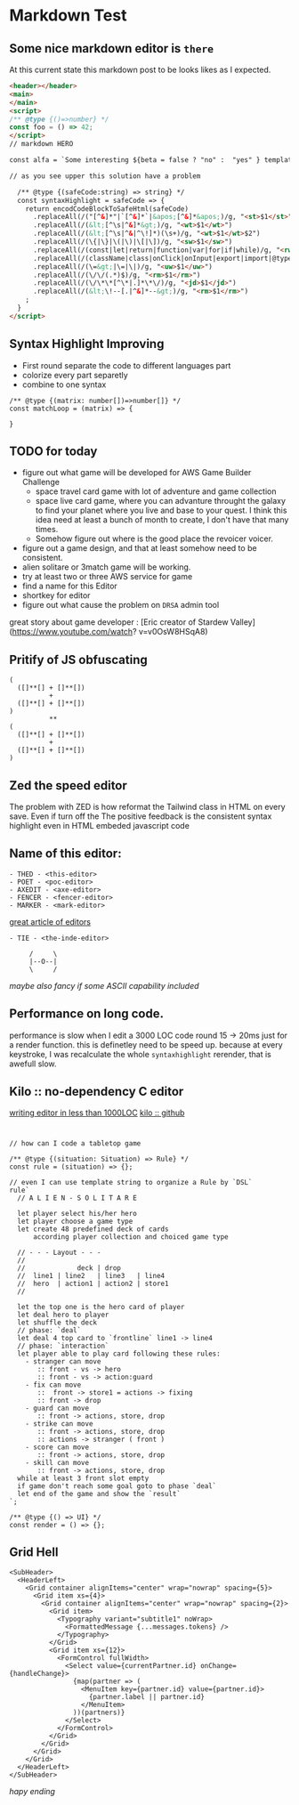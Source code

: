 # Markdown Test
## Some nice markdown editor is `there`
At this current state this markdown post to be looks likes as I expected.

```html
<header></header>
<main>
</main>
<script>
/** @type {()=>number} */
const foo = () => 42;
</script>
// markdown HERO

const alfa = `Some interesting ${beta = false ? "no" :  "yes" } template-str`

// as you see upper this solution have a problem

  /** @type {(safeCode:string) => string} */
  const syntaxHighlight = safeCode => {
    return encodCodeBlockToSafeHtml(safeCode)
      .replaceAll(/("[^&]*"|`[^&]*`|&apos;[^&]*&apos;)/g, "<st>$1</st>")
      .replaceAll(/(&lt;[^\s|^&]*&gt;)/g, "<wt>$1</wt>")
      .replaceAll(/(&lt;[^\s|^&|^\!]*)(\s+)/g, "<wt>$1</wt>$2")
      .replaceAll(/(\{|\}|\(|\)|\[|\])/g, "<sw>$1</sw>")
      .replaceAll(/(const|let|return|function|var|for|if|while)/g, "<rw>$1</rw>")
      .replaceAll(/(className|class|onClick|onInput|export|import|@type|@typedef|string|number|object)/g, "<ew>$1</ew>")
      .replaceAll(/(\=&gt;|\=|\|)/g, "<uw>$1</uw>")
      .replaceAll(/(\/\/(.*)$)/g, "<rm>$1</rm>")
      .replaceAll(/(\/\*\*[^\*|.]*\*\/)/g, "<jd>$1</jd>")
      .replaceAll(/(&lt;\!--[.|^&]*--&gt;)/g, "<rm>$1</rm>")
    ;
  }
</script>
```

## Syntax Highlight Improving
- First round separate the code to different languages part
- colorize every part separetly
- combine to one syntax


```
/** @type {(matrix: number[])=>number[]} */
const matchLoop = (matrix) => {

}
```

## TODO for today
  - figure out what game will be developed for AWS Game Builder Challenge
    - space travel card game with lot of adventure and game collection
    - space live card game, where you can advanture throught the galaxy to find your planet where you live and base to your quest.  I think this idea need at least a bunch of month to create, I don't have that many times.
    - Somehow figure out where is the good place the revoicer voicer.
  - figure out a game design, and that at least somehow need to be consistent.
  - alien solitare or 3match game will be working.
  - try at least two or three AWS service for game
  - find a name for this Editor
  - shortkey for editor
  - figure out what cause the problem on `DRSA` admin tool

great story about game developer : [Eric creator of Stardew Valley](https://www.youtube.com/watch?
v=v0OsW8HSqA8)

## Pritify of JS obfuscating
```
(
  ([]**[] + []**[])
          +
  ([]**[] + []**[])
)
          **
(
  ([]**[] + []**[])
          +
  ([]**[] + []**[])
)
```

## Zed the speed editor
The problem with ZED is how reformat the Tailwind class in HTML on every save.
Even if turn off the
The positive feedback is the consistent syntax highlight even in HTML embeded javascript code

## Name of this editor:
```
- THED - <this-editor>
- POET - <poc-editor>
- AXEDIT - <axe-editor>
- FENCER - <fencer-editor>
- MARKER - <mark-editor>
```
[great article of editors](https://sotergreco.com/ive-used-every-code-editor-what-is-the-best)

```
- TIE - <the-inde-editor>

     /     \
     |--O--|
     \     /
```
_maybe also fancy if some ASCII capability included_

## Performance on long code.
performance is slow when I edit a 3000 LOC code
round 15 -> 20ms just for a render function.
this is definetley need to be speed up.
because at every keystroke, I was recalculate the
whole `syntaxhighlight` rerender, that is awefull slow.

## Kilo :: no-dependency C editor

[writing editor in less than 1000LOC](http://antirez.com/news/108)
[kilo :: github](https://github.com/antirez/kilo)

# <table-top>
```
// how can I code a tabletop game

/** @type {(situation: Situation) => Rule} */
const rule = (situation) => {};

// even I can use template string to organize a Rule by `DSL`
rule`
  // A L I E N - S O L I T A R E

  let player select his/her hero
  let player choose a game type
  let create 48 predefined deck of cards
      according player collection and choiced game type

  // - - - Layout - - -
  //
  //             deck | drop
  //  line1 | line2   | line3   | line4
  //  hero  | action1 | action2 | store1
  //

  let the top one is the hero card of player
  let deal hero to player
  let shuffle the deck
  // phase: `deal`
  let deal 4 top card to `frontline` line1 -> line4
  // phase: `interaction`
  let player able to play card following these rules:
    - stranger can move
       :: front - vs -> hero
       :: front - vs -> action:guard
    - fix can move
       ::  front -> store1 = actions -> fixing
       :: front -> drop
    - guard can move
       :: front -> actions, store, drop
    - strike can move
       :: front -> actions, store, drop
       :: actions -> stranger ( front )
    - score can move
       :: front -> actions, store, drop
    - skill can move
       :: front -> actions, store, drop
  while at least 3 front slot empty
  if game don't reach some goal goto to phase `deal`
  let end of the game and show the `result`
`;

/** @type {() => UI} */
const render = () => {};
```

## Grid Hell

```
<SubHeader>
  <HeaderLeft>
    <Grid container alignItems="center" wrap="nowrap" spacing={5}>
      <Grid item xs={4}>
        <Grid container alignItems="center" wrap="nowrap" spacing={2}>
          <Grid item>
            <Typography variant="subtitle1" noWrap>
              <FormattedMessage {...messages.tokens} />
            </Typography>
          </Grid>
          <Grid item xs={12}>
            <FormControl fullWidth>
              <Select value={currentPartner.id} onChange={handleChange}>
                {map(partner => (
                  <MenuItem key={partner.id} value={partner.id}>
                    {partner.label || partner.id}
                  </MenuItem>
                ))(partners)}
              </Select>
            </FormControl>
          </Grid>
        </Grid>
      </Grid>
    </Grid>
  </HeaderLeft>
</SubHeader>
```

_hapy ending_
